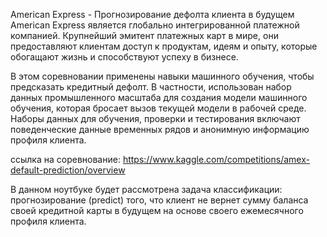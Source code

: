 American Express - Прогнозирование дефолта клиента в будущем
American Express является глобально интегрированной платежной компанией. Крупнейший эмитент платежных карт в мире, они предоставляют клиентам доступ к продуктам, идеям и опыту, которые обогащают жизнь и способствуют успеху в бизнесе.

В этом соревновании применены навыки машинного обучения, чтобы предсказать кредитный дефолт. В частности, использован набор данных промышленного масштаба для создания модели машинного обучения, которая бросает вызов текущей модели в рабочей среде. Наборы данных для обучения, проверки и тестирования включают поведенческие данные временных рядов и анонимную информацию профиля клиента.

ссылка на соревнование: https://www.kaggle.com/competitions/amex-default-prediction/overview

В данном ноутбуке будет рассмотрена задача классификации: прогнозирование (predict) того, что клиент не вернет сумму баланса своей кредитной карты в будущем на основе своего ежемесячного профиля клиента.
